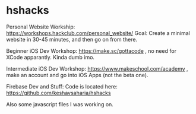 # hshacks

Personal Website Workship: https://workshops.hackclub.com/personal_website/
Goal: Create a minimal website in 30-45 minutes, and then go on from there. 

Beginner iOS Dev Workshop: https://make.sc/gottacode , no need for XCode apparantly. Kinda dumb imo. 

Intermediate iOS Dev Workshop: https://www.makeschool.com/academy , make an account and go into iOS Apps (not the beta one). 

Firebase Dev and Stuff: Code is located here: https://github.com/keshavsaharia/hshacks

Also some javascript files I was working on. 
